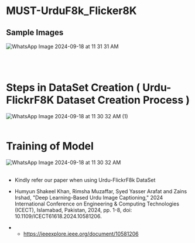 # MUST-UrduF8k_Flicker8K

## Sample Images
![WhatsApp Image 2024-09-18 at 11 31 31 AM](https://github.com/user-attachments/assets/27b2e34d-9d5a-4992-b88b-7a2f0b5593c2) 

<br>
<br>

# Steps in DataSet Creation ( Urdu-FlickrF8K Dataset Creation Process )
![WhatsApp Image 2024-09-18 at 11 30 32 AM (1)](https://github.com/user-attachments/assets/00aac8f4-2413-4730-99b9-34c098947148)
<br>
<br>

# Training of Model
![WhatsApp Image 2024-09-18 at 11 30 32 AM](https://github.com/user-attachments/assets/25782bde-c53d-4c79-87fd-232974d8cf26)
<br>
<br>


*  Kindly refer our paper when using Urdu-FlickrF8k DataSet

*  Humyun Shakeel Khan, Rimsha Muzaffar, Syed Yasser Arafat and Zains Irshad, "Deep Learning-Based Urdu Image Captioning," 2024 International Conference on Engineering & Computing Technologies (ICECT), Islamabad, Pakistan, 2024, pp. 1-8, doi: 10.1109/ICECT61618.2024.10581206.

*  *  https://ieeexplore.ieee.org/document/10581206
